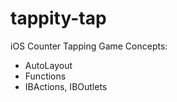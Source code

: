 # tappity-tap
iOS Counter Tapping Game
 Concepts:
 -  AutoLayout
 -  Functions
 -  IBActions, IBOutlets
